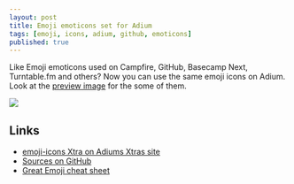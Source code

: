 ```yaml
---
layout: post
title: Emoji emoticons set for Adium
tags: [emoji, icons, adium, github, emoticons]
published: true
---
```


Like Emoji emoticons used on Campfire, GitHub, Basecamp Next, Turntable.fm and others?
Now you can use the same emoji icons on Adium. Look at the [preview image](http://www.adiumxtras.com/images/pictures/emojiicons_2_39797_8270_image_12788.jpg) for the some of them.

![](https://img.skitch.com/20120326-xdgtcdrundmpk5ygnpxd9r2tnf.jpg)

Links
-----
* [emoji-icons Xtra on Adiums Xtras site](http://www.adiumxtras.com/index.php?a=xtras&xtra_id=8270)
* [Sources on GitHub](https://github.com/shtirlic/emoji-icons.AdiumEmoticonSet)
* [Great Emoji cheat sheet](http://www.emoji-cheat-sheet.com/)
